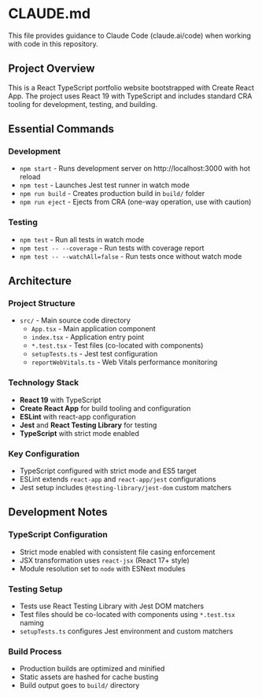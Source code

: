 # CLAUDE.md

This file provides guidance to Claude Code (claude.ai/code) when working with code in this repository.

## Project Overview

This is a React TypeScript portfolio website bootstrapped with Create React App. The project uses React 19 with TypeScript and includes standard CRA tooling for development, testing, and building.

## Essential Commands

### Development
- `npm start` - Runs development server on http://localhost:3000 with hot reload
- `npm test` - Launches Jest test runner in watch mode
- `npm run build` - Creates production build in `build/` folder
- `npm run eject` - Ejects from CRA (one-way operation, use with caution)

### Testing
- `npm test` - Run all tests in watch mode
- `npm test -- --coverage` - Run tests with coverage report
- `npm test -- --watchAll=false` - Run tests once without watch mode

## Architecture

### Project Structure
- `src/` - Main source code directory
  - `App.tsx` - Main application component
  - `index.tsx` - Application entry point
  - `*.test.tsx` - Test files (co-located with components)
  - `setupTests.ts` - Jest test configuration
  - `reportWebVitals.ts` - Web Vitals performance monitoring

### Technology Stack
- **React 19** with TypeScript
- **Create React App** for build tooling and configuration
- **ESLint** with react-app configuration
- **Jest** and **React Testing Library** for testing
- **TypeScript** with strict mode enabled

### Key Configuration
- TypeScript configured with strict mode and ES5 target
- ESLint extends `react-app` and `react-app/jest` configurations
- Jest setup includes `@testing-library/jest-dom` custom matchers

## Development Notes

### TypeScript Configuration
- Strict mode enabled with consistent file casing enforcement
- JSX transformation uses `react-jsx` (React 17+ style)
- Module resolution set to `node` with ESNext modules

### Testing Setup
- Tests use React Testing Library with Jest DOM matchers
- Test files should be co-located with components using `*.test.tsx` naming
- `setupTests.ts` configures Jest environment and custom matchers

### Build Process
- Production builds are optimized and minified
- Static assets are hashed for cache busting
- Build output goes to `build/` directory
